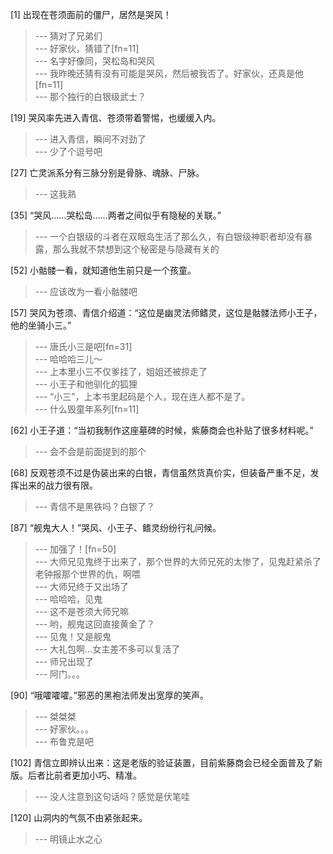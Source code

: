 
[1] 出现在苍须面前的僵尸，居然是哭风！
>--- 猜对了兄弟们<br>
>--- 好家伙，猜错了[fn=11]<br>
>--- 名字好像同，哭松岛和哭风<br>
>--- 我昨晚还猜有没有可能是哭风，然后被我否了。好家伙，还真是他[fn=11]<br>
>--- 那个独行的白银级武士？<br>

[19] 哭风率先进入青信、苍须带着警惕，也缓缓入内。
>--- 进入青信，瞬间不对劲了<br>
>--- 少了个逗号吧<br>

[27] 亡灵派系分有三脉分别是骨脉、魂脉、尸脉。
>--- 这我熟<br>

[35] “哭风……哭松岛……两者之间似乎有隐秘的关联。”
>--- 一个白银级的斗者在双眼岛生活了那么久，有白银级神职者却没有暴露，那么我就不禁想到这个秘密是与隐藏有关的<br>

[52] 小骷髅一看，就知道他生前只是一个孩童。
>--- 应该改为一看小骷髅吧<br>

[57] 哭风为苍须、青信介绍道：“这位是幽灵法师鳍灵，这位是骷髅法师小王子，他的坐骑小三。”
>--- 唐氏小三是吧[fn=31]<br>
>--- 哈哈哈三儿～<br>
>--- 上本里小三不仅爹挂了，姐姐还被掠走了<br>
>--- 小王子和他驯化的狐狸<br>
>--- “小三”，上本书里起码是个人，现在连人都不是了。<br>
>--- 什么毁童年系列[fn=11]<br>

[62] 小王子道：“当初我制作这座墓碑的时候，紫藤商会也补贴了很多材料呢。”
>--- 会不会是前面提到的那个<br>

[68] 反观苍须不过是伪装出来的白银，青信虽然货真价实，但装备严重不足，发挥出来的战力很有限。
>--- 青信不是黑铁吗？白银了？<br>

[87] “舰鬼大人！”哭风、小王子、鳍灵纷纷行礼问候。
>--- 加强了！[fn=50]<br>
>--- 大师兄见鬼终于出来了，那个世界的大师兄死的太惨了，见鬼赶紧杀了老钟报那个世界的仇，啊喂<br>
>--- 大师兄终于又出场了<br>
>--- 哈哈哈，见鬼<br>
>--- 这不是苍须大师兄嘛<br>
>--- 哟，舰鬼这回直接黄金了？<br>
>--- 见鬼！又是舰鬼<br>
>--- 大礼包啊…女主差不多可以复活了<br>
>--- 师兄出现了<br>
>--- 阿门。。。<br>

[90] “哦嚯嚯嚯。”邪恶的黑袍法师发出宽厚的笑声。
>--- 桀桀桀<br>
>--- 好家伙。。。<br>
>--- 布鲁克是吧<br>

[102] 青信立即辨认出来：这是老版的验证装置，目前紫藤商会已经全面普及了新版。后者比前者更加小巧、精准。
>--- 没人注意到这句话吗？感觉是伏笔哇<br>

[120] 山洞内的气氛不由紧张起来。
>--- 明镜止水之心<br>

